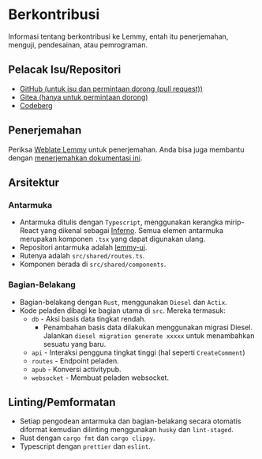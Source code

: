 # Berkontribusi

Informasi tentang berkontribusi ke Lemmy, entah itu penerjemahan, menguji, pendesainan, atau pemrograman.

## Pelacak Isu/Repositori

- [GitHub (untuk isu dan permintaan dorong (pull request))](https://github.com/LemmyNet/lemmy)
- [Gitea (hanya untuk permintaan dorong)](https://yerbamate.ml/LemmyNet/lemmy)
- [Codeberg](https://codeberg.org/LemmyNet/lemmy)

## Penerjemahan

Periksa [Weblate Lemmy](https://weblate.yerbamate.ml/projects/lemmy/) untuk penerjemahan. Anda bisa juga membantu dengan [menerjemahkan dokumentasi ini](https://github.com/LemmyNet/lemmy-docs#adding-a-new-language).


## Arsitektur

### Antarmuka

- Antarmuka ditulis dengan `Typescript`, menggunakan kerangka mirip-React yang dikenal sebagai [Inferno](https://infernojs.org/). Semua elemen antarmuka merupakan komponen `.tsx` yang dapat digunakan ulang.
- Repositori antarmuka adalah [lemmy-ui](https://github.com/LemmyNet/lemmy-ui).
- Rutenya adalah `src/shared/routes.ts`.
- Komponen berada di `src/shared/components`.

### Bagian-Belakang

- Bagian-belakang dengan `Rust`, menggunakan `Diesel` dan `Actix`.
- Kode peladen dibagi ke bagian utama di `src`. Mereka termasuk: 
  - `db` - Aksi basis data tingkat rendah. 
    - Penambahan basis data dilakukan menggunakan migrasi Diesel. Jalankan `diesel migration generate xxxxx` untuk menambahkan sesuatu yang baru. 
  - `api` - Interaksi pengguna tingkat tinggi (hal seperti `CreateComment`) 
  - `routes` - Endpoint peladen.
  - `apub` - Konversi activitypub.
  - `websocket` - Membuat peladen websocket. 

## Linting/Pemformatan

- Setiap pengodean antarmuka dan bagian-belakang secara otomatis diformat kemudian dilinting menggunakan `husky` dan `lint-staged`.
- Rust dengan `cargo fmt` dan `cargo clippy`.
- Typescript dengan `prettier` dan `eslint`.
